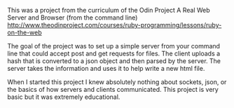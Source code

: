 This was a project from the curriculum of the Odin Project
A Real Web Server and Browser (from the command line) http://www.theodinproject.com/courses/ruby-programming/lessons/ruby-on-the-web

The goal of the project was to set up a simple server from your command line that could accept post and get requests for files. The client uploads a hash that is converted to a json object and then parsed by the server. The server takes the information and uses it to help write a new html file.

When I started this project I knew absolutely nothing about sockets, json, or the basics of how servers and clients communicated. This project is very basic but it was extremely educational.